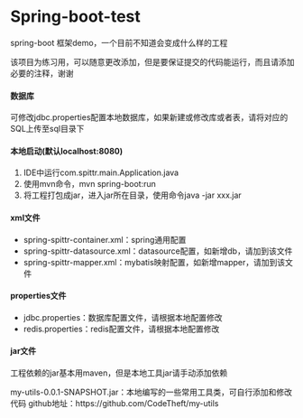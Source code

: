 # Spring-boot-test
<p>spring-boot 框架demo，一个目前不知道会变成什么样的工程</p>
<p>该项目为练习用，可以随意更改添加，但是要保证提交的代码能运行，而且请添加必要的注释，谢谢</p>


<h4>数据库</h4>
<p>可修改jdbc.properties配置本地数据库，如果新建或修改库或者表，请将对应的SQL上传至sql目录下</p>


<h4>本地启动(默认localhost:8080)</h4>
<ol>
<li>IDE中运行com.spittr.main.Application.java</li>
<li>使用mvn命令，mvn spring-boot:run</li>
<li>将工程打包成jar，进入jar所在目录，使用命令java -jar xxx.jar</li>
</ol>


<h4>xml文件</h4>
<ul>
<li>spring-spittr-container.xml：spring通用配置</li>
<li>spring-spittr-datasource.xml：datasource配置，如新增db，请加到该文件</li>
<li>spring-spittr-mapper.xml：mybatis映射配置，如新增mapper，请加到该文件</li>
</ul>


<h4>properties文件</h4>
<ul>
<li>jdbc.properties：数据库配置文件，请根据本地配置修改</li>
<li>redis.properties：redis配置文件，请根据本地配置修改</li>
</ul>


<h4>jar文件</h4>
<p>工程依赖的jar基本用maven，但是本地工具jar请手动添加依赖</p>
<span>my-utils-0.0.1-SNAPSHOT.jar：本地编写的一些常用工具类，可自行添加和修改代码</span>
<span>github地址：https://github.com/CodeTheft/my-utils</span>